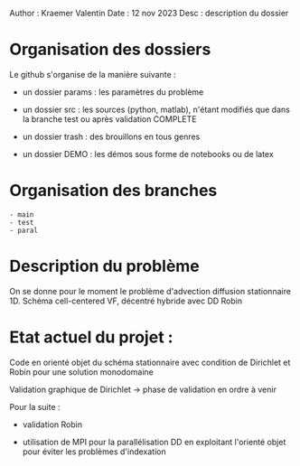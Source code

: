 Author : Kraemer Valentin 
Date : 12 nov 2023 
Desc : description du dossier


# Organisation des dossiers 

Le github s'organise de la manière suivante : 

- un dossier params : les paramètres du problème 

- un dossier src : les sources (python, matlab), n'étant modifiés que dans la branche test ou après validation COMPLETE 

- un dossier trash : des brouillons en tous genres

- un dossier DEMO : les démos sous forme de notebooks ou de latex


# Organisation des branches 
    - main
    - test
    - paral

# Description du problème 

On se donne pour le moment le problème d'advection diffusion stationnaire 1D. 
Schéma cell-centered VF, décentré hybride avec DD Robin 

# Etat actuel du projet : 

Code en orienté objet du schéma stationnaire avec condition de Dirichlet et Robin pour une solution monodomaine

Validation graphique de Dirichlet -> phase de validation en ordre à venir

Pour la suite : 

 - validation Robin

 - utilisation de MPI pour la parallélisation DD en exploitant l'orienté objet pour éviter les problèmes d'indexation 

